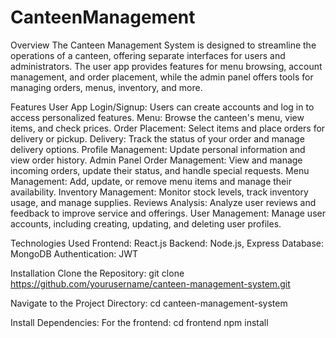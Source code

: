 # CanteenManagement
Overview
The Canteen Management System is designed to streamline the operations of a canteen, offering separate interfaces for users and administrators. The user app provides features for menu browsing, account management, and order placement, while the admin panel offers tools for managing orders, menus, inventory, and more.

Features
User App
Login/Signup: Users can create accounts and log in to access personalized features.
Menu: Browse the canteen's menu, view items, and check prices.
Order Placement: Select items and place orders for delivery or pickup.
Delivery: Track the status of your order and manage delivery options.
Profile Management: Update personal information and view order history.
Admin Panel
Order Management: View and manage incoming orders, update their status, and handle special requests.
Menu Management: Add, update, or remove menu items and manage their availability.
Inventory Management: Monitor stock levels, track inventory usage, and manage supplies.
Reviews Analysis: Analyze user reviews and feedback to improve service and offerings.
User Management: Manage user accounts, including creating, updating, and deleting user profiles.

Technologies Used
Frontend: React.js
Backend: Node.js, Express
Database: MongoDB
Authentication: JWT

Installation
Clone the Repository:
git clone https://github.com/yourusername/canteen-management-system.git

Navigate to the Project Directory:
cd canteen-management-system

Install Dependencies:
For the frontend:
cd frontend
npm install
